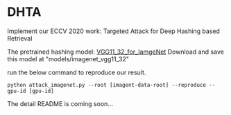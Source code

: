 # DHTA
Implement our ECCV 2020 work: Targeted Attack for Deep Hashing based Retrieval


The pretrained hashing model: [VGG11_32_for_IamgeNet](https://drive.google.com/file/d/1V6Nvr0DMhquqWwsl1CQtv0Kug7aXXTzx/view?usp=sharing)
Download and save this model at "models/imagenet_vgg11_32"

run the below command to reproduce our result.
```shell
python attack_imagenet.py --root [imagent-data-root] --reproduce --gpu-id [gpu-id]
```

The detail README is coming soon...

